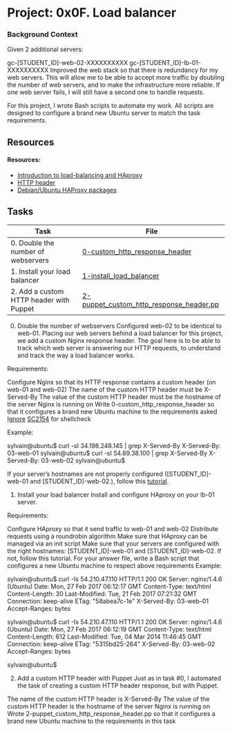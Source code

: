 # Project: 0x0F. Load balancer

### Background Context
Given 2 additional servers:

gc-[STUDENT_ID]-web-02-XXXXXXXXXX
gc-[STUDENT_ID]-lb-01-XXXXXXXXXX
Improved the web stack so that there is redundancy for my web servers. This will allow me to be able to accept more traffic by doubling the number of web servers, and to make the infrastructure more reliable. If one web server fails, I will still have a second one to handle requests.

For this project, I wrote Bash scripts to automate my work. All scripts are designed to configure a brand new Ubuntu server to match the task requirements.

## Resources

#### Resources:

* [Introduction to load-balancing and HAproxy](https://intranet.alxswe.com/rltoken/B7f3oz8i3Xvvom_YQZzLnQ)
* [HTTP header](https://intranet.alxswe.com/rltoken/sZ9v3Vq2tgLwN_PWVQketw)
* [Debian/Ubuntu HAProxy packages](https://intranet.alxswe.com/rltoken/2VRAgtKKR9g6Xfb0xzGiSg)
## Tasks

| Task | File |
| ---- | ---- |
| 0. Double the number of webservers | [0-custom_http_response_header](./0-custom_http_response_header) |
| 1. Install your load balancer | [1-install_load_balancer](./1-install_load_balancer) |
| 2. Add a custom HTTP header with Puppet | [2-puppet_custom_http_response_header.pp](./2-puppet_custom_http_response_header.pp)

0. Double the number of webservers
Configured web-02 to be identical to web-01.
Placing our web servers behind a load balancer for this project, we add a custom Nginx response header. The goal here is to be able to track which web server is answering our HTTP requests, to understand and track the way a load balancer works.

Requirements:

Configure Nginx so that its HTTP response contains a custom header (on web-01 and web-02)
The name of the custom HTTP header must be X-Served-By
The value of the custom HTTP header must be the hostname of the server Nginx is running on
Write 0-custom_http_response_header so that it configures a brand new Ubuntu machine to the requirements asked
[Ignore](https://intranet.alxswe.com/rltoken/k3Bt6zu1On_-mDszxi0Z9w) [SC2154](https://intranet.alxswe.com/rltoken/9KwKHb9H8OJqcSK0saRIOA) for shellcheck

Example:

sylvain@ubuntu$ curl -sI 34.198.248.145 | grep X-Served-By
X-Served-By: 03-web-01
sylvain@ubuntu$ curl -sI 54.89.38.100 | grep X-Served-By
X-Served-By: 03-web-02
sylvain@ubuntu$

If your server’s hostnames are not properly configured ([STUDENT_ID]-web-01 and [STUDENT_ID]-web-02.), follow this [tutorial](https://intranet.alxswe.com/rltoken/qSor8ulAHl4HedrO6KJEoQ).

1. Install your load balancer
Install and configure HAproxy on your lb-01 server.

Requirements:

Configure HAproxy so that it send traffic to web-01 and web-02
Distribute requests using a roundrobin algorithm
Make sure that HAproxy can be managed via an init script
Make sure that your servers are configured with the right hostnames: [STUDENT_ID]-web-01 and [STUDENT_ID]-web-02. If not, follow this tutorial.
For your answer file, write a Bash script that configures a new Ubuntu machine to respect above requirements
Example:

sylvain@ubuntu$ curl -Is 54.210.47.110
HTTP/1.1 200 OK
Server: nginx/1.4.6 (Ubuntu)
Date: Mon, 27 Feb 2017 06:12:17 GMT
Content-Type: text/html
Content-Length: 30
Last-Modified: Tue, 21 Feb 2017 07:21:32 GMT
Connection: keep-alive
ETag: "58abea7c-1e"
X-Served-By: 03-web-01
Accept-Ranges: bytes

sylvain@ubuntu$ curl -Is 54.210.47.110
HTTP/1.1 200 OK
Server: nginx/1.4.6 (Ubuntu)
Date: Mon, 27 Feb 2017 06:12:19 GMT
Content-Type: text/html
Content-Length: 612
Last-Modified: Tue, 04 Mar 2014 11:46:45 GMT
Connection: keep-alive
ETag: "5315bd25-264"
X-Served-By: 03-web-02
Accept-Ranges: bytes

sylvain@ubuntu$

2. Add a custom HTTP header with Puppet
Just as in task #0, I automated the task of creating a custom HTTP header response, but with Puppet.

The name of the custom HTTP header is X-Served-By
The value of the custom HTTP header is the hostname of the server Nginx is running on
Wrote 2-puppet_custom_http_response_header.pp so that it configures a brand new Ubuntu machine to the requirements in this task

